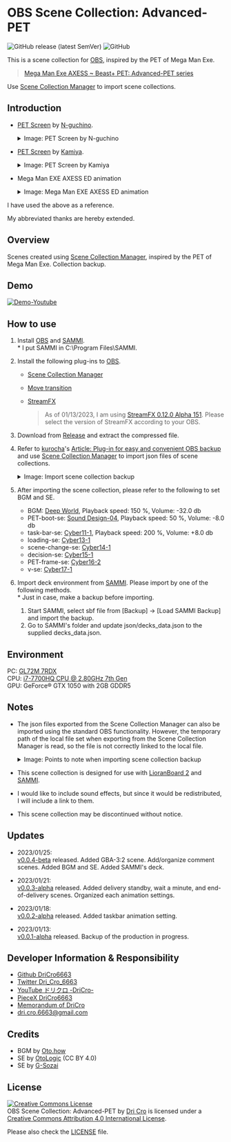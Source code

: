 # OBS Scene Collection: Advanced-PET

![GitHub release (latest SemVer)](https://img.shields.io/github/v/release/DriCro6663/advanced-pet)
![GitHub](https://img.shields.io/github/license/DriCro6663/advanced-pet)

This is a scene collection for [OBS](https://obsproject.com/ja), inspired by the PET of Mega Man Exe.

> [Mega Man Exe AXESS ~ Beast+ PET: Advanced-PET series](https://www.nicovideo.jp/watch/sm30540016)

Use [Scene Collection Manager](https://obsproject.com/forum/resources/scene-collection-manager.1434/) to import scene collections.

## Introduction

* [PET Screen](https://exe-rockman.net/wp-content/uploads/2020/06/pet06.png) by [N-guchino](https://exe-rockman.net/).

    <details>
    <summary>Image: PET Screen by N-guchino</summary>

    [![N-guchino_PET](https://exe-rockman.net/wp-content/uploads/2020/06/pet06.png)](https://exe-rockman.net/make_a_pet_extra01/)

    </details>

* [PET Screen](https://www.nicovideo.jp/watch/sm36826926) by [Kamiya](https://www.nicovideo.jp/user/19608348).

    <details>
    <summary>Image: PET Screen by Kamiya</summary>

    [![ロックマンエグゼ風仮想背景](https://img.cdn.nimg.jp/s/nicovideo/thumbnails/36826926/36826926.61672808.original/r1280x720l?key=288286928b9953df497529e34b1532da9f672da9b8e034b847091eaf6e526f75)](https://www.youtube.com/watch?v=lhHvjWNb8AA)

    </details>

* Mega Man EXE AXESS ED animation

    <details>
    <summary>Image: Mega Man EXE AXESS ED animation</summary>

    [![光とどく場所ノンテロ](https://img.cdn.nimg.jp/s/nicovideo/thumbnails/30540016/30540016.original/r1280x720l?key=52b270c1df982983aa0f64c9f029287bb0965a98f31a33d56cacd9c0dc75bc5a)](https://www.nicovideo.jp/watch/sm30540016)

    </details>

I have used the above as a reference.

My abbreviated thanks are hereby extended.

## Overview

Scenes created using [Scene Collection Manager](https://obsproject.com/forum/resources/scene-collection-manager.1434/), inspired by the PET of Mega Man Exe. Collection backup.

## Demo

[![Demo-Youtube](https://img.youtube.com/vi/L_6Jv1JhglI/0.jpg)](https://www.youtube.com/watch?v=L_6Jv1JhglI)

## How to use

1. Install [OBS](https://obsproject.com/en) and [SAMMI](https://github.com/SAMMISolutions/SAMMI-Official/releases). <br> * I put SAMMI in C:\Program Files\SAMMI.

2. Install the following plug-ins to [OBS](https://obsproject.com).

    * [Scene Collection Manager](https://obsproject.com/forum/resources/scene-collection-manager.1434/)
    * [Move transition](https://obsproject.com/forum/resources/move-transition.913/)
    * [StreamFX](https://obsproject.com/forum/resources/streamfx-for-obs%C2%AE-studio.578/)

        > As of 01/13/2023, I am using [StreamFX 0.12.0 Alpha 151](https://github.com/Xaymar/obs-StreamFX/releases/tag/0.12.0a151). Please select the version of StreamFX according to your OBS.

3. Download from [Release](https://github.com/DriCro6663//releases) and extract the compressed file.

4. Refer to [kurocha](https://kurocha.jp/)'s [Article: Plug-in for easy and convenient OBS backup](https://kurocha.jp/obs-scene-collection-manager) and use [Scene Collection Manager](https://obsproject.com/forum/resources/scene-collection-manager.1434/) to import json files of scene collections.

    <details><summary>
    Image: Import scene collection backup
    </summary>
    
    ![kurocha-import-01](https://kurocha.jp/wp-content/uploads/2022/05/2022-05-09_17h12_27-1.jpg)
    
    ![kurocha-import-02](https://kurocha.jp/wp-content/uploads/2022/05/2022-05-09_17h14_04.jpg)
    
    ![kurocha-import-03](https://kurocha.jp/wp-content/uploads/2022/05/2022-05-09_17h17_53.jpg)
    
    > [Plug-in for easy and convenient OBS backup](https://kurocha.jp/obs-scene-collection-manager)
    </details>

5. After importing the scene collection, please refer to the following to set BGM and SE.

   * BGM: [Deep World](https://oto.how/sound/457), Playback speed: 150 %, Volume: -32.0 db
    * PET-boot-se: [Sound Design-04](https://koukaon.g-sozai.com/se-532.html), Playback speed: 50 %, Volume: -8.0 db
    * task-bar-se: [Cyber11-1](https://otologic.jp/free/se/cyber02.html), Playback speed: 200 %, Volume: +8.0 db
    * loading-se: [Cyber13-1](https://otologic.jp/free/se/cyber02.html)
    * scene-change-se: [Cyber14-1](https://otologic.jp/free/se/cyber02.html)
    * decision-se: [Cyber15-1](https://otologic.jp/free/se/cyber02.html)
    * PET-frame-se: [Cyber16-2](https://otologic.jp/free/se/cyber02.html)
    * v-se: [Cyber17-1](https://otologic.jp/free/se/cyber02.html)

6. Import deck environment from [SAMMI](https://github.com/SAMMISolutions/SAMMI-Official/releases). Please import by one of the following methods. <br>* Just in case, make a backup before importing.

    1. Start SAMMI, select sbf file from [Backup] -> [Load SAMMI Backup] and import the backup.
    2. Go to SAMMI's folder and update json/decks_data.json to the supplied decks_data.json.

## Environment

PC: [GL72M 7RDX](https://www.msi.com/Laptop/GL72M-7RDX/Specification)  
CPU: [i7-7700HQ CPU @ 2.80GHz 7th Gen](https://www.intel.co.jp/content/www/jp/ja/products/sku/97185/intel-core-i77700hq-processor-6m-cache-up-to-3-80-ghz/specifications.html)  
GPU: GeForce® GTX 1050 with 2GB GDDR5

## Notes

* The json files exported from the Scene Collection Manager can also be imported using the standard OBS functionality. However, the temporary path of the local file set when exporting from the Scene Collection Manager is read, so the file is not correctly linked to the local file.

    <details><summary>
    Image: Points to note when importing scene collection backup
    </summary>
    
    ![kurocha-note-01](https://kurocha.jp/wp-content/uploads/2022/05/2022-05-09_17h11_06.jpg)
    
    ![kurocha-note-02](https://kurocha.jp/wp-content/uploads/2022/05/2022-05-09_17h17_02.jpg)
    
    > [Plug-in for easy and convenient OBS backup](https://kurocha.jp/obs-scene-collection-manager)

    </details>

* This scene collection is designed for use with [LioranBoard 2](https://github.com/LioranWaters/Lioranboard2Update) and [SAMMI](https://sammi.solutions/).

* I would like to include sound effects, but since it would be redistributed, I will include a link to them.

* This scene collection may be discontinued without notice.

## Updates

* 2023/01/25: <br>[v0.0.4-beta](https://github.com/DriCro6663/advanced-pet/releases/tag/v0.0.4) released. Added GBA-3:2 scene. Add/organize comment scenes. Added BGM and SE. Added SAMMI's deck.

* 2023/01/21:<br>[v0.0.3-alpha](https://github.com/DriCro6663/advanced-pet/releases/tag/v0.0.3) released. Added delivery standby, wait a minute, and end-of-delivery scenes. Organized each animation settings.

* 2023/01/18:<br>[v0.0.2-alpha](https://github.com/DriCro6663/advanced-pet/releases/tag/v0.0.2) released. Added taskbar animation setting.

* 2023/01/13:<br>[v0.0.1-alpha](https://github.com/DriCro6663/advanced-pet/releases/tag/v0.0.1) released. Backup of the production in progress.

## Developer Information & Responsibility

* [Github DriCro6663](https://github.com/DriCro6663)
* [Twitter Dri_Cro_6663](https://twitter.com/Dri_Cro_6663)
* [YouTube ドリクロ -DriCro-](https://www.youtube.com/channel/UCyWgav9wdiPVjYphB7jrWCQ)
* [PieceX DriCro6663](https://www.piecex.com/users/profile/DriCro6663)
* [Memorandum of DriCro](https://dri-cro-6663.jp/)
* dri.cro.6663@gmail.com

## Credits

* BGM by [Oto.how](https://oto.how/)
* SE by [OtoLogic](https://otologic.jp/) (CC BY 4.0)
* SE by [G-Sozai](https://koukaon.g-sozai.com/)

## License

<a rel="license" href="http://creativecommons.org/licenses/by/4.0/"><img alt="Creative Commons License" style="border-width:0" src="https://i.creativecommons.org/l/by/4.0/88x31.png" /></a><br /><span xmlns:dct="http://purl.org/dc/terms/" href="http://purl.org/dc/dcmitype/Dataset" property="dct:title" rel="dct:type">OBS Scene Collection: Advanced-PET</span> by <a xmlns:cc="http://creativecommons.org/ns#" href="https://github.com/DriCro6663/advanced-pet" property="cc:attributionName" rel="cc:attributionURL">Dri Cro</a> is licensed under a <a rel="license" href="http://creativecommons.org/licenses/by/4.0/">Creative Commons Attribution 4.0 International License</a>.

Please also check the [LICENSE](.LICENSE) file.

